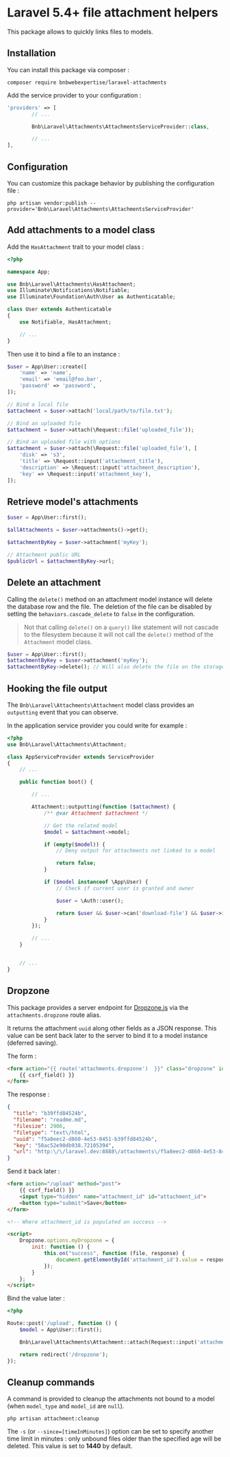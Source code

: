 # Laravel 5.4+ file attachment helpers

This package allows to quickly links files to models.


## Installation

You can install this package via composer :

    composer require bnbwebexpertise/laravel-attachments

Add the service provider to your configuration :

```php
'providers' => [
        // ...

        Bnb\Laravel\Attachments\AttachmentsServiceProvider::class,

        // ...
],
```


## Configuration

You can customize this package behavior by publishing the configuration file :

    php artisan vendor:publish --provider='Bnb\Laravel\Attachments\AttachmentsServiceProvider'


## Add attachments to a model class

Add the `HasAttachment` trait to your model class :

```php
<?php

namespace App;

use Bnb\Laravel\Attachments\HasAttachment;
use Illuminate\Notifications\Notifiable;
use Illuminate\Foundation\Auth\User as Authenticatable;

class User extends Authenticatable
{
    use Notifiable, HasAttachment;

    // ...
}
```

Then use it to bind a file to an instance :

```php
$user = App\User::create([
    'name' => 'name',
    'email' => 'email@foo.bar',
    'password' => 'password',
]);

// Bind a local file
$attachment = $user->attach('local/path/to/file.txt');

// Bind an uploaded file
$attachment = $user->attach(\Request::file('uploaded_file'));

// Bind an uploaded file with options
$attachment = $user->attach(\Request::file('uploaded_file'), [
    'disk' => 's3',
    'title' => \Request::input('attachment_title'),
    'description' => \Request::input('attachment_description'),
    'key' => \Request::input('attachment_key'),
]);
```

## Retrieve model's attachments


```php
$user = App\User::first();

$allAttachments = $user->attachments()->get();

$attachmentByKey = $user->attachment('myKey');

// Attachment public URL
$publicUrl = $attachmentByKey->url;
```

## Delete an attachment

Calling the `delete()` method on an attachment model instance will
 delete the database row and the file. The deletion of the file can
 be disabled by setting the `behaviors.cascade_delete` to `false` in
 the configuration.

> Not that calling `delete()` on a `query()` like statement will not
 cascade to the filesystem because it will not call the `delete()`
 method of the `Attachment` model class.

```php
$user = App\User::first();
$attachmentByKey = $user->attachment('myKey');
$attachmentByKey->delete(); // Will also delete the file on the storage by default
```


## Hooking the file output

The `Bnb\Laravel\Attachments\Attachment` model class provides
 an `outputting` event that you can observe.

In the application service provider you could write for example :

```php
<?php
use Bnb\Laravel\Attachments\Attachment;

class AppServiceProvider extends ServiceProvider
{
    // ...

    public function boot() {

        // ...

        Attachment::outputting(function ($attachment) {
            /** @var Attachment $attachment */

            // Get the related model
            $model = $attachment->model;

            if (empty($model)) {
                // Deny output for attachments not linked to a model

                return false;
            }

            if ($model instanceof \App\User) {
                // Check if current user is granted and owner

                $user = \Auth::user();

                return $user && $user->can('download-file') && $user->id == $model->id;
            }
        });

        // ...
    }


    // ...
}
```

## Dropzone

This package provides a server endpoint for [Dropzone.js](http://www.dropzonejs.com/)
 via the `attachments.dropzone` route alias.

It returns the attachment `uuid` along other fields as a JSON response.
 This value can be sent back later to the server to bind it to a model
 instance (deferred saving).

The form :

```html
<form action="{{ route('attachments.dropzone')  }}" class="dropzone" id="my-dropzone">
    {{ csrf_field() }}
</form>
```

The response :

```json
{
  "title": "b39ffd84524b",
  "filename": "readme.md",
  "filesize": 2906,
  "filetype": "text\/html",
  "uuid": "f5a8eec2-d860-4e53-8451-b39ffd84524b",
  "key": "58ac52e90db938.72105394",
  "url": "http:\/\/laravel.dev:8888\/attachments\/f5a8eec2-d860-4e53-8451-b39ffd84524b\/readme.md"
}
```

Send it back later :

```html
<form action="/upload" method="post">
    {{ csrf_field() }}
    <input type="hidden" name="attachment_id" id="attachment_id">
    <button type="submit">Save</button>
</form>

<!-- Where attachment_id is populated on success -->

<script>
    Dropzone.options.myDropzone = {
        init: function () {
            this.on("success", function (file, response) {
                document.getElementById('attachment_id').value = response.id;
            });
        }
    };
</script>
```

Bind the value later :

```php
<?php

Route::post('/upload', function () {
    $model = App\User::first();

    Bnb\Laravel\Attachments\Attachment::attach(Request::input('attachment_id'), $model);

    return redirect('/dropzone');
});
```

## Cleanup commands

A command is provided to cleanup the attachments not bound to a model
 (when `model_type` and `model_id` are `null`).

    php artisan attachment:cleanup

The `-s` (or `--since=[timeInMinutes]`) option can be set to specify
 another time limit in minutes : only unbound files older than the
 specified age will be deleted. This value is set to **1440** by default.